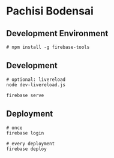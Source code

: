 # Pachisi Bodensai

## Development Environment

    # npm install -g firebase-tools

## Development

    # optional: livereload
    node dev-livereload.js

    firebase serve

## Deployment

    # once
    firebase login

    # every deployment
    firebase deploy
